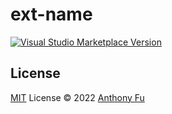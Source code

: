 # ext-name

<a href="https://marketplace.visualstudio.com/items?itemName=yuyinws.nuxt-module-intellisense" target="__blank"><img src="https://img.shields.io/visual-studio-marketplace/v/yuyinws.nuxt-module-intellisense.svg?color=eee&amp;label=VS%20Code%20Marketplace&logo=visual-studio-code" alt="Visual Studio Marketplace Version" /></a>

## License

[MIT](./LICENSE) License © 2022 [Anthony Fu](https://github.com/antfu)
